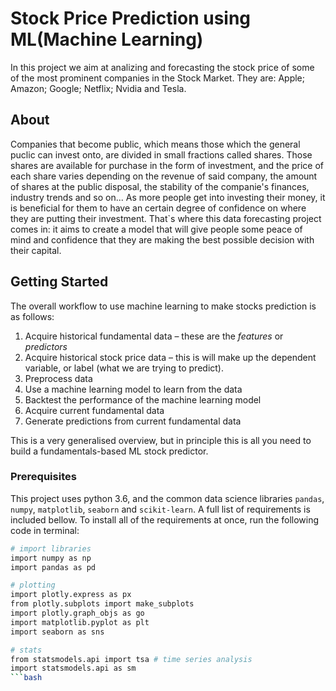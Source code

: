 # Stock Price Prediction using ML(Machine Learning)

In this project we aim at analizing and forecasting the stock price of some of the most prominent companies in the Stock Market. They are: Apple; Amazon; Google; Netflix; Nvidia and Tesla.

## About

Companies that become public, which means those which the general puclic can invest onto, are divided in small fractions called shares. Those shares are available for purchase in the form of investment, and the price of each share varies depending on the revenue of said company, the amount of shares at the public disposal, the stability of the companie's finances, industry trends and so on... 
As more people get into investing their money, it is beneficial for them to have an certain degree of confidence on where they are putting their investment. That`s where this data forecasting project comes in: it aims to create a model that will give people some peace of mind and confidence that they are making the best possible decision with their capital. 

## Getting Started

The overall workflow to use machine learning to make stocks prediction is as follows:

1. Acquire historical fundamental data – these are the *features* or *predictors*
2. Acquire historical stock price data – this is will make up the dependent variable, or label (what we are trying to predict).
3. Preprocess data
4. Use a machine learning model to learn from the data
5. Backtest the performance of the machine learning model
6. Acquire current fundamental data
7. Generate predictions from current fundamental data

This is a very generalised overview, but in principle this is all you need to build a fundamentals-based ML stock predictor.

### Prerequisites

This project uses python 3.6, and the common data science libraries `pandas`, `numpy`, `matplotlib`, `seaborn` and `scikit-learn`. A full list of requirements is included bellow. To install all of the requirements at once, run the following code in terminal:
```bash
# import libraries
import numpy as np
import pandas as pd

# plotting
import plotly.express as px
from plotly.subplots import make_subplots
import plotly.graph_objs as go
import matplotlib.pyplot as plt
import seaborn as sns

# stats
from statsmodels.api import tsa # time series analysis
import statsmodels.api as sm
```bash
